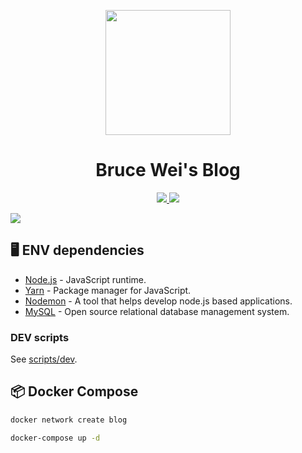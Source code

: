 <p align="center">
  <a href="https://blog.brusw.com">
    <img width="200" src="https://resource.brusw.com/favicon.svg">
  </a>
</p>

<h1 align="center">Bruce Wei's Blog</h1>

<p align="center">
  <a href="https://jenkins.brusw.com/job/BruceBlog/job/dev">
    <img src="https://jenkins.brusw.com/buildStatus/icon?job=BruceBlog%2Fdev">
  </a>

  <a href="https://github.com/brusw/BruceBlog/tags">
    <img src="https://img.shields.io/github/v/tag/brusw/BruceBlog?style=social">
  </a>
</p>

[![](https://resource.brusw.com/homepage.jpg)](https://blog.brusw.com)

## 🖥 ENV dependencies
- [Node.js](https://nodejs.org) - JavaScript runtime.
- [Yarn](https://classic.yarnpkg.com/lang/en) - Package manager for JavaScript.
- [Nodemon](https://nodemon.io) - A tool that helps develop node.js based applications.
- [MySQL](https://www.mysql.com) - Open source relational database management system.

### DEV scripts

See [scripts/dev](https://github.com/brusw/BruceBlog/tree/master/scripts/dev).

## 📦 Docker Compose
```bash
docker network create blog
```

```bash
docker-compose up -d
```
